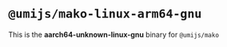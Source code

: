 # `@umijs/mako-linux-arm64-gnu`

This is the **aarch64-unknown-linux-gnu** binary for `@umijs/mako`
